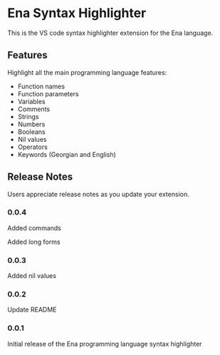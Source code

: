 # Ena Syntax Highlighter

This is the VS code syntax highlighter extension for the Ena language.

## Features

Highlight all the main programming language features:

- Function names
- Function parameters
- Variables
- Comments
- Strings
- Numbers
- Booleans
- Nil values
- Operators
- Keywords (Georgian and English)

## Release Notes

Users appreciate release notes as you update your extension.

### 0.0.4

Added commands

Added long forms

### 0.0.3

Added nil values

### 0.0.2

Update README

### 0.0.1

Initial release of the Ena programming language syntax highlighter
